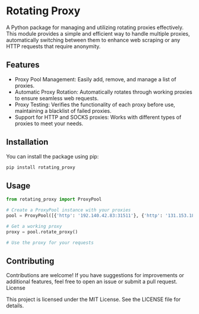 # Rotating Proxy

A Python package for managing and utilizing rotating proxies effectively. This module provides a simple and efficient way to handle multiple proxies, automatically switching between them to enhance web scraping or any HTTP requests that require anonymity.
## Features

- Proxy Pool Management: Easily add, remove, and manage a list of proxies.
- Automatic Proxy Rotation: Automatically rotates through working proxies to ensure seamless web requests.
- Proxy Testing: Verifies the functionality of each proxy before use, maintaining a blacklist of failed proxies.
- Support for HTTP and SOCKS proxies: Works with different types of proxies to meet your needs.

## Installation

You can install the package using pip:

```bash
pip install rotating_proxy
```

## Usage

```python
from rotating_proxy import ProxyPool

# Create a ProxyPool instance with your proxies
pool = ProxyPool([{'http': '192.140.42.83:31511'}, {'http': '131.153.187.5:50689'}])

# Get a working proxy
proxy = pool.rotate_proxy()

# Use the proxy for your requests
```

## Contributing

Contributions are welcome! If you have suggestions for improvements or additional features, feel free to open an issue or submit a pull request.
License

This project is licensed under the MIT License. See the LICENSE file for details.
